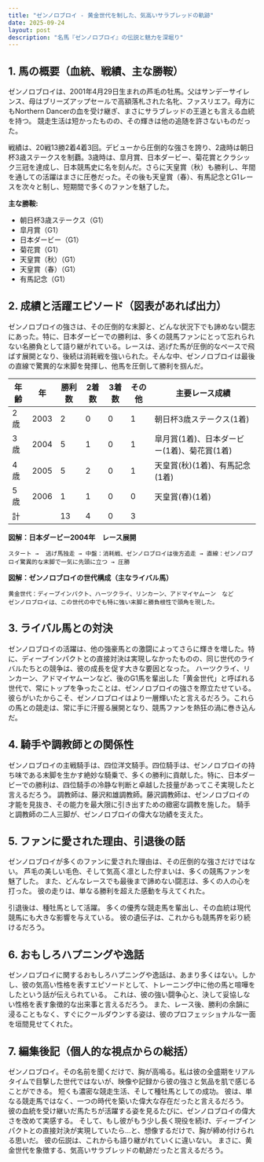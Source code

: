 ```yaml
---
title: "ゼンノロブロイ - 黄金世代を制した、気高いサラブレッドの軌跡"
date: 2025-09-24
layout: post
description: "名馬『ゼンノロブロイ』の伝説と魅力を深堀り"
---
```


## 1. 馬の概要（血統、戦績、主な勝鞍）

ゼンノロブロイは、2001年4月29日生まれの芦毛の牡馬。父はサンデーサイレンス、母はブリーズアップセールで高額落札された名牝、ファスリエフ。母方にもNorthern Dancerの血を受け継ぎ、まさにサラブレッドの王道とも言える血統を持つ。  競走生活は短かったものの、その輝きは他の追随を許さないものだった。

戦績は、20戦13勝2着4着3回。デビューから圧倒的な強さを誇り、2歳時は朝日杯3歳ステークスを制覇。3歳時は、皐月賞、日本ダービー、菊花賞とクラシック三冠を達成し、日本競馬史に名を刻んだ。さらに天皇賞（秋）も勝利し、年間を通しての活躍はまさに圧巻だった。その後も天皇賞（春）、有馬記念とG1レースを次々と制し、短期間で多くのファンを魅了した。

**主な勝鞍:**

* 朝日杯3歳ステークス（G1）
* 皐月賞（G1）
* 日本ダービー（G1）
* 菊花賞（G1）
* 天皇賞（秋）（G1）
* 天皇賞（春）（G1）
* 有馬記念（G1）


## 2. 成績と活躍エピソード（図表があれば出力）

ゼンノロブロイの強さは、その圧倒的な末脚と、どんな状況下でも諦めない闘志にあった。特に、日本ダービーでの勝利は、多くの競馬ファンにとって忘れられない名勝負として語り継がれている。レースは、逃げた馬が圧倒的なペースで飛ばす展開となり、後続は消耗戦を強いられた。そんな中、ゼンノロブロイは最後の直線で驚異的な末脚を発揮し、他馬を圧倒して勝利を掴んだ。

| 年齢 | 年 | 勝利数 | 2着数 | 3着数 | その他 | 主要レース成績 |
|---|---|---|---|---|---|---|
| 2歳 | 2003 | 2 | 0 | 0 | 1 | 朝日杯3歳ステークス(1着) |
| 3歳 | 2004 | 5 | 1 | 0 | 1 | 皐月賞(1着)、日本ダービー(1着)、菊花賞(1着) |
| 4歳 | 2005 | 5 | 2 | 0 | 1 | 天皇賞(秋)(1着)、有馬記念(1着) |
| 5歳 | 2006 | 1 | 1 | 0 | 0 | 天皇賞(春)(1着) |
| 計 |  | 13 | 4 | 0 | 3 |  |


**図解：日本ダービー2004年　レース展開**

```
スタート →  逃げ馬独走 → 中盤：消耗戦、ゼンノロブロイは後方追走 → 直線：ゼンノロブロイ驚異的な末脚で一気に先頭に立つ → 圧勝
```

**図解：ゼンノロブロイの世代構成（主なライバル馬）**

```
黄金世代：ディープインパクト、ハーツクライ、リンカーン、アドマイヤムーン　など
ゼンノロブロイは、この世代の中でも特に強い末脚と勝負根性で頭角を現した。
```


## 3. ライバル馬との対決

ゼンノロブロイの活躍は、他の強豪馬との激闘によってさらに輝きを増した。特に、ディープインパクトとの直接対決は実現しなかったものの、同じ世代のライバルたちとの競争は、彼の成長を促す大きな要因となった。  ハーツクライ、リンカーン、アドマイヤムーンなど、後のG1馬を輩出した「黄金世代」と呼ばれる世代で、常にトップを争ったことは、ゼンノロブロイの強さを際立たせている。  彼らがいたからこそ、ゼンノロブロイはより一層輝いたと言えるだろう。これらの馬との競走は、常に手に汗握る展開となり、競馬ファンを熱狂の渦に巻き込んだ。


## 4. 騎手や調教師との関係性

ゼンノロブロイの主戦騎手は、四位洋文騎手。四位騎手は、ゼンノロブロイの持ち味である末脚を生かす絶妙な騎乗で、多くの勝利に貢献した。特に、日本ダービーでの勝利は、四位騎手の冷静な判断と卓越した技量があってこそ実現したと言えるだろう。  調教師は、藤沢和雄調教師。藤沢調教師は、ゼンノロブロイの才能を見抜き、その能力を最大限に引き出すための緻密な調教を施した。  騎手と調教師の二人三脚が、ゼンノロブロイの偉大な功績を支えた。


## 5. ファンに愛された理由、引退後の話

ゼンノロブロイが多くのファンに愛された理由は、その圧倒的な強さだけではない。  芦毛の美しい毛色、そして気高く凛とした佇まいは、多くの競馬ファンを魅了した。  また、どんなレースでも最後まで諦めない闘志は、多くの人の心を打った。  彼の走りは、単なる勝利を超えた感動を与えてくれた。

引退後は、種牡馬として活躍。  多くの優秀な競走馬を輩出し、その血統は現代競馬にも大きな影響を与えている。  彼の遺伝子は、これからも競馬界を彩り続けるだろう。


## 6. おもしろハプニングや逸話

ゼンノロブロイに関するおもしろハプニングや逸話は、あまり多くはない。しかし、彼の気高い性格を表すエピソードとして、トレーニング中に他の馬と喧嘩をしたという話が伝えられている。  これは、彼の強い闘争心と、決して妥協しない性格を表す象徴的な出来事と言えるだろう。  また、レース後、勝利の余韻に浸ることもなく、すぐにクールダウンする姿は、彼のプロフェッショナルな一面を垣間見せてくれた。


## 7. 編集後記（個人的な視点からの総括）

ゼンノロブロイ。その名前を聞くだけで、胸が高鳴る。私は彼の全盛期をリアルタイムで目撃した世代ではないが、映像や記録から彼の強さと気品を肌で感じることができる。  短くも濃密な競走生活、そして種牡馬としての成功。  彼は、単なる競走馬ではなく、一つの時代を築いた偉大な存在だったと言えるだろう。  彼の血統を受け継いだ馬たちが活躍する姿を見るたびに、ゼンノロブロイの偉大さを改めて実感する。  そして、もし彼がもう少し長く現役を続け、ディープインパクトとの直接対決が実現していたら…と、想像するだけで、胸が締め付けられる思いだ。  彼の伝説は、これからも語り継がれていくに違いない。  まさに、黄金世代を象徴する、気高いサラブレッドの軌跡だったと言えるだろう。
